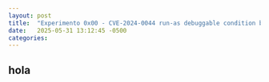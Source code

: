 ```yaml
---
layout: post
title:  "Experimento 0x00 - CVE-2024-0044 run-as debuggable condition bypass"
date:   2025-05-31 13:12:45 -0500
categories:
---
```


## hola